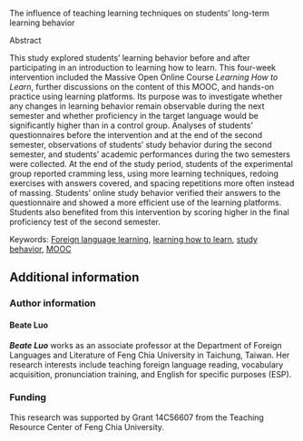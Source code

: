 The influence of teaching learning techniques on students’ long-term learning behavior

Abstract

This study explored students’ learning behavior before and after participating in an introduction to learning how to learn. This four-week intervention included the Massive Open Online Course *Learning How to Learn*, further discussions on the content of this MOOC, and hands-on practice using learning platforms. Its purpose was to investigate whether any changes in learning behavior remain observable during the next semester and whether proficiency in the target language would be significantly higher than in a control group. Analyses of students’ questionnaires before the intervention and at the end of the second semester, observations of students’ study behavior during the second semester, and students’ academic performances during the two semesters were collected. At the end of the study period, students of the experimental group reported cramming less, using more learning techniques, redoing exercises with answers covered, and spacing repetitions more often instead of massing. Students’ online study behavior verified their answers to the questionnaire and showed a more efficient use of the learning platforms. Students also benefited from this intervention by scoring higher in the final proficiency test of the second semester.

Keywords: [Foreign language learning](https://www.tandfonline.com/keyword/Foreign+Language+Learning), [learning how to learn](https://www.tandfonline.com/keyword/Learning+How+To+Learn), [study behavior](https://www.tandfonline.com/keyword/Study+Behavior), [MOOC](https://www.tandfonline.com/keyword/MOOC)

## Additional information

### Author information

#### Beate Luo

***Beate Luo*** works as an associate professor at the Department of Foreign Languages and Literature of Feng Chia University in Taichung, Taiwan. Her research interests include teaching foreign language reading, vocabulary acquisition, pronunciation training, and English for specific purposes (ESP).

### Funding

This research was supported by Grant 14C56607 from the Teaching Resource Center of Feng Chia University.